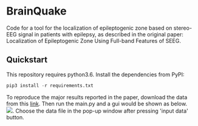 # BrainQuake
Code for a tool for the localization of epileptogenic zone based on stereo-EEG signal in patients with epilepsy, as described in the original paper: Localization of Epileptogenic Zone Using Full-band Features of SEEG.
## Quickstart
This repository requires python3.6. Install the dependencies from PyPI:
```python
pip3 install -r requirements.txt
```
To reproduce the major results reported in the paper, download the data from this [link](https://github.com/TongZhh/BrainQuake/edit/master/data). Then run the main.py and a gui would be shown as below.<br>![](https://github.com/TongZhh/BrainQuake/edit/master/Assets/gui.png). Choose the data file in the pop-up window after pressing 'input data' button.

